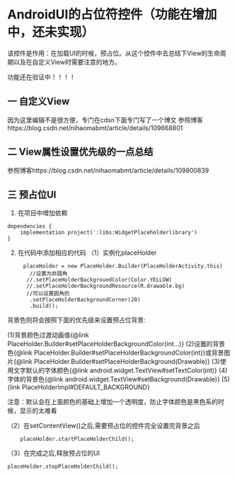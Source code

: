 # AndroidUI的占位符控件（功能在增加中，还未实现）
该控件是作用：在加载UI的时候，预占位。从这个控件中去总结下View的生命周期以及在自定义View时需要注意的地方。

功能还在验证中！！！！

##  一  自定义View
因为这里编辑不是很方便，专门在cdsn下面专门写了一个博文
参照博客https://blog.csdn.net/nihaomabmt/article/details/109668801
## 二  View属性设置优先级的一点总结
参照博客https://blog.csdn.net/nihaomabmt/article/details/109800839

## 三 预占位UI
1. 在项目中增加依赖
```
dependencies {
    implementation project(':libs:WidgetPlaceholderlibrary')
}
```
2. 在代码中添加相应的代码
 （1）实例化placeHolder
 ```
      placeHolder = new PlaceHolder.Builder(PlaceHolderActivity.this)
        //设置为非圆角
       //.setPlaceHolderBackgroundColor(Color.YELLOW)
       //.setPlaceHolderBackgroundResource(R.drawable.bg)
       //可以设置圆角的
        .setPlaceHolderBackgroundCorner(20)
        .build();
  ```
  
  背景色则将会按照下面的优先级来设置预占位背景:

(1)背景颜色过渡动画值{@link PlaceHolder.Builder#setPlaceHolderBackgroundColor(int...)}
(2)设置的背景色{@link PlaceHolder.Builder#setPlaceHolderBackgroundColor(int)}或背景图片{@link PlaceHolder.Builder#setPlaceHolderBackground(Drawable)}
(3)使用文字默认的字体颜色{@link android.widget.TextView#setTextColor(int)}
(4)字体的背景色{@link android.widget.TextView#setBackground(Drawable)}
(5){link PlaceHolderImpl#DEFAULT_BACKGROUND}</ol>

注意：默认会在上面颜色的基础上增加一个透明度，防止字体颜色是黑色系的时候，显示的太难看
   
 （2）在setContentView()之后,需要预占位的控件完全设置完背景之后
  ```
      placeHolder.startPlaceHolderChild();
   ```
  （3）在完成之后,释放预占位的UI
  ```
  placeHolder.stopPlaceHolderChild();
  ```
